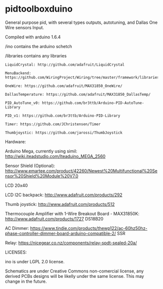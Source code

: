 # pidtoolboxduino

General purpose pid, with several types outputs, autotuning, and Dallas One Wire sensors Input. 

Compiled with arduino 1.6.4

/ino contains the arduino schetch

/libraries contains any libraries

	LiquidCrystal: http://github.com/adafruit/LiquidCrystal
	
	MenuBackend: https://github.com/WiringProject/Wiring/tree/master/framework/libraries/MenuBackend
	
	OneWire: https://github.com/adafruit/MAX31850_OneWire/
	
	DallasTemperature: https://github.com/adafruit/MAX31850_DallasTemp/
	
	PID_AutoTune_v0: https://github.com/br3ttb/Arduino-PID-AutoTune-Library
	
	PID_v1: https://github.com/br3ttb/Arduino-PID-Library
	
	Timer: https://github.com/JChristensen/Timer
	
	Thumbjoystic: https://github.com/jarossi/ThumbJoystick


Hardware:

Arduino Mega, currently using simil: http://wiki.iteadstudio.com/Iteaduino_MEGA_2560

Sensor Shield (Optional): http://www.emartee.com/product/42260/Newest%20Multifunctional%20Sensor%20Shield%20Module%20V7.0

LCD 20x40

LCD I2C backpack: http://www.adafruit.com/products/292

Thumb joystick: http://www.adafruit.com/products/512

Thermocouple Amplifier with 1-Wire Breakout Board - MAX31850K: http://www.adafruit.com/products/1727
DS18B20

AC Dimmer: https://www.tindie.com/products/thewp122/ac-60hz50hz-phase-controller-dimmer-board-arduino-compatible-2/
SSR

Relay: https://nicegear.co.nz/components/relay-spdt-sealed-20a/


LICENSES:

ino is under LGPL 2.0 license.

Schematics are under Creative Commons non-comercial license, any derived PCBs designs will be likelly under the same license. This may change in the future.
